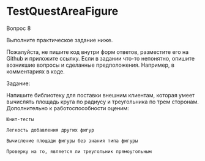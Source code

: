 # TestQuestAreaFigure
Вопрос 8

Выполните практическое задание ниже.

Пожалуйста, не пишите код внутри форм ответов, разместите его на Github и приложите ссылку. Если в задании что-то непонятно, опишите возникшие вопросы и сделанные предположения. Например, в комментариях в коде.

Задание:

Напишите библиотеку для поставки внешним клиентам, которая умеет вычислять площадь круга по радиусу и треугольника по трем сторонам. Дополнительно к работоспособности оценим:

    Юнит-тесты

    Легкость добавления других фигур

    Вычисление площади фигуры без знания типа фигуры

    Проверку на то, является ли треугольник прямоугольным

